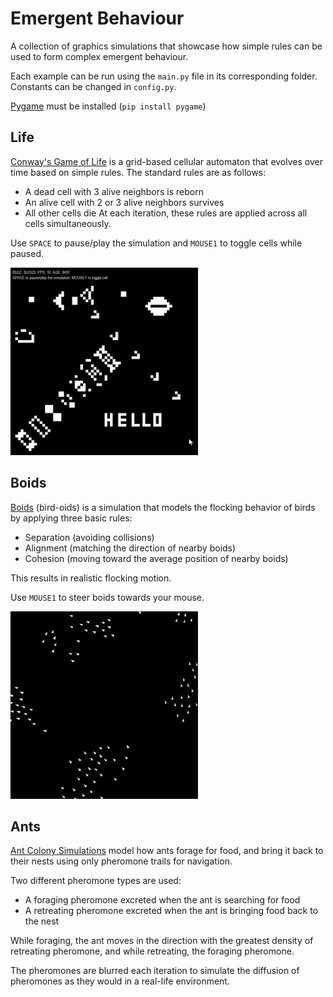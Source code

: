 # Emergent Behaviour
A collection of graphics simulations that showcase how simple rules can be used to form complex emergent behaviour.

Each example can be run using the `main.py` file in its corresponding folder. Constants can be changed in `config.py`.

[Pygame](https://github.com/pygame/pygame) must be installed (`pip install pygame`)

## Life
[Conway's Game of Life](https://en.wikipedia.org/wiki/Conway%27s_Game_of_Life) is a grid-based cellular automaton that evolves over time based on simple rules. The standard rules are as follows:
- A dead cell with 3 alive neighbors is reborn
- An alive cell with 2 or 3 alive neighbors survives
- All other cells die
At each iteration, these rules are applied across all cells simultaneously.

Use `SPACE` to pause/play the simulation and `MOUSE1` to toggle cells while paused.

<img src="images/life.gif" width="300" height="300">

## Boids
[Boids](https://en.wikipedia.org/wiki/Boids) (bird-oids) is a simulation that models the flocking behavior of birds by applying three basic rules: 
- Separation (avoiding collisions)
- Alignment (matching the direction of nearby boids)
- Cohesion (moving toward the average position of nearby boids)

This results in realistic flocking motion.

Use `MOUSE1` to steer boids towards your mouse.

<img src="images/boids.gif" width="300" height="300">

## Ants
[Ant Colony Simulations](https://softologyblog.wordpress.com/2020/03/21/ant-colony-simulations/) model how ants forage for food, and bring it back to their nests using only pheromone trails for navigation.

Two different pheromone types are used:
- A foraging pheromone excreted when the ant is searching for food
- A retreating pheromone excreted when the ant is bringing food back to the nest

While foraging, the ant moves in the direction with the greatest density of retreating pheromone, and while retreating, the foraging pheromone.

The pheromones are blurred each iteration to simulate the diffusion of pheromones as they would in a real-life environment.